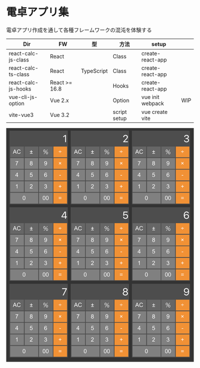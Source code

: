 # 電卓アプリ集

電卓アプリ作成を通して各種フレームワークの混沌を体験する

| Dir                 | FW            | 型         | 方法         | setup            |     |
|---------------------|---------------|------------|--------------|------------------|-----|
| react-calc-js-class | React         |            | Class        | create-react-app |     |
| react-calc-ts-class | React         | TypeScript | Class        | create-react-app |     |
| react-calc-js-hooks | React >= 16.8 |            | Hooks        | create-react-app |     |
| vue-cli-js-option   | Vue 2.x       |            | Option       | vue init webpack | WIP |
| vite-vue3           | Vue 3.2       |            | script setup | vue create vite  |     |

![](image.png)
